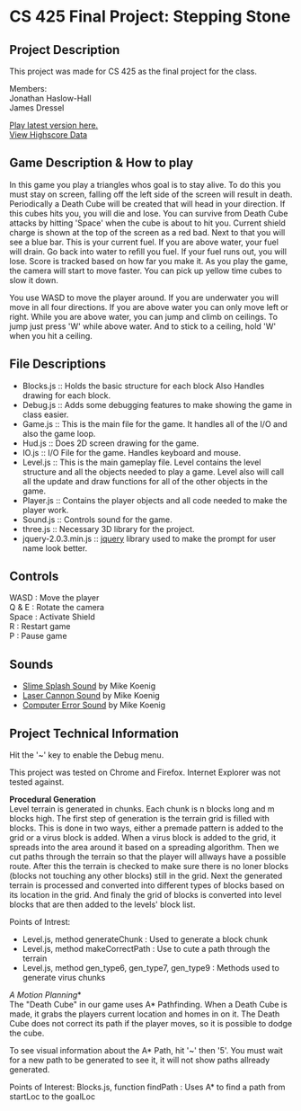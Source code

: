 CS 425 Final Project: Stepping Stone
====================

Project Description
-------------------

This project was made for CS 425 as the final project for the class.  

Members:  
Jonathan Haslow-Hall  
James Dressel  

[Play latest version here.](http://www.divided-games.com/CS425/index.html)  
[View Highscore Data](http://www.divided-games.com/CS425/php/highscore.php)

Game Description & How to play
------------------------------

In this game you play a triangles whos goal is to stay alive. To do this you 
must stay on screen, falling off the left side of the screen will result in 
death. Periodically a Death Cube will be created that will head in your 
direction. If this cubes hits you, you will die and lose. You can survive from
 Death Cube attacks by hitting 'Space' when the cube is about to hit you. 
Current shield charge is shown at the top of the screen as a red bad. Next to 
that you will see a blue bar. This is your current fuel. If you are above 
water, your fuel will drain. Go back into water to refill you fuel. If your fuel
 runs out, you will lose. Score is tracked based on how far you make it. As you 
play the game, the camera will start to move faster. You can pick up yellow time
 cubes to slow it down. 

You use WASD to move the player around. If you are underwater you will move in 
all four directions. If you are above water you can only move left or right. 
While you are above water, you can jump and climb on ceilings. To jump just 
press 'W' while above water. And to stick to a ceiling, hold 'W' when you hit a
ceiling. 


File Descriptions
-----------------

* Blocks.js :: Holds the basic structure for each block Also Handles drawing for each block.
* Debug.js :: Adds some debugging features to make showing the game in class easier.  
* Game.js :: This is the main file for the game. It handles all of the I/O and also the game loop. 
* Hud.js :: Does 2D screen drawing for the game. 
* IO.js :: I/O File for the game. Handles keyboard and mouse. 
* Level.js :: This is the main gameplay file. Level contains the level structure and all the objects needed to play a game. Level also will call all the update and draw functions for all of the other objects in the game. 
* Player.js :: Contains the player objects and all code needed to make the player work. 
* Sound.js :: Controls sound for the game. 
* three.js :: Necessary 3D library for the project.
* jquery-2.0.3.min.js ::  [jquery](http://jquery.com) library used to make the prompt for user name look better.

Controls
--------

WASD  : Move the player  
Q & E : Rotate the camera  
Space : Activate Shield  
R     : Restart game  
P     : Pause game

Sounds
------

* [Slime Splash Sound](http://soundbible.com/1097-Slime-Splash.html) by Mike Koenig
* [Laser Cannon Sound](http://soundbible.com/1771-Laser-Cannon.html) by Mike Koenig
* [Computer Error Sound](http://soundbible.com/172-Computer-Error.html) by Mike Koenig

Project Technical Information
-----------------------------

Hit the '~' key to enable the Debug menu. 

This project was tested on Chrome and Firefox. Internet Explorer was not tested
against.

**Procedural Generation**  
Level terrain is generated in chunks. Each chunk is n blocks long and m blocks 
high. The first step of generation is the terrain grid is filled with blocks. 
This is done in two ways, either a premade pattern is added to the grid or a 
virus block is added. When a virus block is added to the grid, it spreads into 
the area around it based on a spreading algorithm. Then we cut paths through 
the terrain so that the player will allways have a possible route. After this 
the terrain is checked to make sure there is no loner blocks (blocks not 
touching any other blocks) still in the grid. Next the generated terrain is 
processed and converted into different types of blocks based on its location in
the grid. And finaly the grid of blocks is converted into level blocks that are
then added to the levels' block list.   

Points of Intrest:  
* Level.js, method generateChunk : Used to generate a block chunk  
* Level.js, method makeCorrectPath : Use to cute a path through the terrain
* Level.js, method gen_type6, gen_type7, gen_type9 : Methods used to generate virus chunks 

**A* Motion Planning**  
The "Death Cube" in our game uses A* Pathfinding. When a Death Cube is made, it 
grabs the players current location and homes in on it. The Death Cube does not 
correct its path if the player moves, so it is possible to dodge the cube. 

To see visual information about the A* Path, hit '~' then '5'. You must wait 
for a new path to be generated to see it, it will not show paths allready generated. 

Points of Interest: 
Blocks.js, function findPath : Uses A* to find a path from startLoc to the goalLoc


